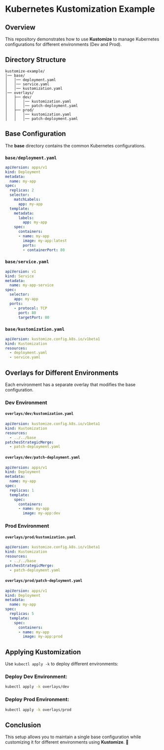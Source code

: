 # Kubernetes Kustomization Example

## Overview
This repository demonstrates how to use **Kustomize** to manage Kubernetes configurations for different environments (Dev and Prod).

## Directory Structure
```
kustomize-example/
│── base/
│   │── deployment.yaml
│   │── service.yaml
│   │── kustomization.yaml
│── overlays/
│   ├── dev/
│   │   │── kustomization.yaml
│   │   │── patch-deployment.yaml
│   ├── prod/
│   │   │── kustomization.yaml
│   │   │── patch-deployment.yaml
```

## Base Configuration
The **base** directory contains the common Kubernetes configurations.

### `base/deployment.yaml`
```yaml
apiVersion: apps/v1
kind: Deployment
metadata:
  name: my-app
spec:
  replicas: 2
  selector:
    matchLabels:
      app: my-app
  template:
    metadata:
      labels:
        app: my-app
    spec:
      containers:
      - name: my-app
        image: my-app:latest
        ports:
        - containerPort: 80
```

### `base/service.yaml`
```yaml
apiVersion: v1
kind: Service
metadata:
  name: my-app-service
spec:
  selector:
    app: my-app
  ports:
    - protocol: TCP
      port: 80
      targetPort: 80
```

### `base/kustomization.yaml`
```yaml
apiVersion: kustomize.config.k8s.io/v1beta1
kind: Kustomization
resources:
  - deployment.yaml
  - service.yaml
```

## Overlays for Different Environments
Each environment has a separate overlay that modifies the base configuration.

### Dev Environment

#### `overlays/dev/kustomization.yaml`
```yaml
apiVersion: kustomize.config.k8s.io/v1beta1
kind: Kustomization
resources:
  - ../../base
patchesStrategicMerge:
  - patch-deployment.yaml
```

#### `overlays/dev/patch-deployment.yaml`
```yaml
apiVersion: apps/v1
kind: Deployment
metadata:
  name: my-app
spec:
  replicas: 1
  template:
    spec:
      containers:
      - name: my-app
        image: my-app:dev
```

### Prod Environment

#### `overlays/prod/kustomization.yaml`
```yaml
apiVersion: kustomize.config.k8s.io/v1beta1
kind: Kustomization
resources:
  - ../../base
patchesStrategicMerge:
  - patch-deployment.yaml
```

#### `overlays/prod/patch-deployment.yaml`
```yaml
apiVersion: apps/v1
kind: Deployment
metadata:
  name: my-app
spec:
  replicas: 5
  template:
    spec:
      containers:
      - name: my-app
        image: my-app:prod
```

## Applying Kustomization
Use `kubectl apply -k` to deploy different environments:

### Deploy Dev Environment:
```sh
kubectl apply -k overlays/dev
```

### Deploy Prod Environment:
```sh
kubectl apply -k overlays/prod
```

## Conclusion
This setup allows you to maintain a single base configuration while customizing it for different environments using **Kustomize**. 🚀

